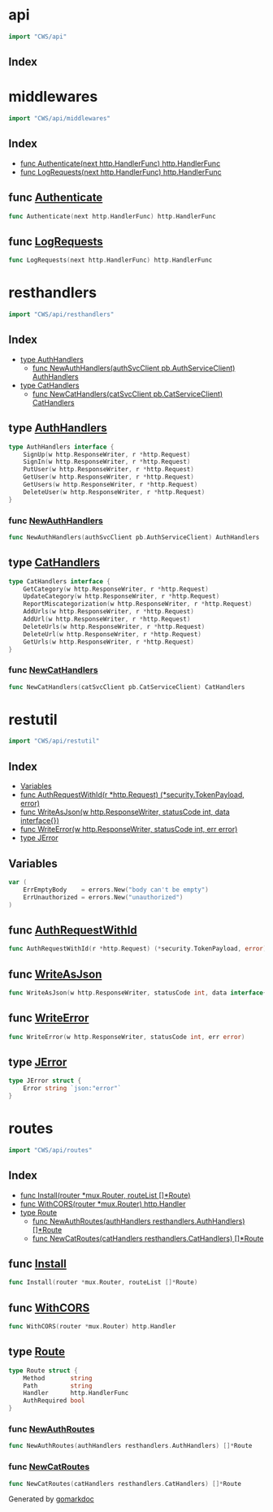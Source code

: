 <!-- Code generated by gomarkdoc. DO NOT EDIT -->

# api

```go
import "CWS/api"
```

## Index



# middlewares

```go
import "CWS/api/middlewares"
```

## Index

- [func Authenticate(next http.HandlerFunc) http.HandlerFunc](<#func-authenticate>)
- [func LogRequests(next http.HandlerFunc) http.HandlerFunc](<#func-logrequests>)


## func [Authenticate](<https://github.com/mtnmunuklu/CWS/blob/main/api/middlewares/middlewares.go#L19>)

```go
func Authenticate(next http.HandlerFunc) http.HandlerFunc
```

## func [LogRequests](<https://github.com/mtnmunuklu/CWS/blob/main/api/middlewares/middlewares.go#L11>)

```go
func LogRequests(next http.HandlerFunc) http.HandlerFunc
```

# resthandlers

```go
import "CWS/api/resthandlers"
```

## Index

- [type AuthHandlers](<#type-authhandlers>)
  - [func NewAuthHandlers(authSvcClient pb.AuthServiceClient) AuthHandlers](<#func-newauthhandlers>)
- [type CatHandlers](<#type-cathandlers>)
  - [func NewCatHandlers(catSvcClient pb.CatServiceClient) CatHandlers](<#func-newcathandlers>)


## type [AuthHandlers](<https://github.com/mtnmunuklu/CWS/blob/main/api/resthandlers/auth.go#L15-L22>)

```go
type AuthHandlers interface {
    SignUp(w http.ResponseWriter, r *http.Request)
    SignIn(w http.ResponseWriter, r *http.Request)
    PutUser(w http.ResponseWriter, r *http.Request)
    GetUser(w http.ResponseWriter, r *http.Request)
    GetUsers(w http.ResponseWriter, r *http.Request)
    DeleteUser(w http.ResponseWriter, r *http.Request)
}
```

### func [NewAuthHandlers](<https://github.com/mtnmunuklu/CWS/blob/main/api/resthandlers/auth.go#L28>)

```go
func NewAuthHandlers(authSvcClient pb.AuthServiceClient) AuthHandlers
```

## type [CatHandlers](<https://github.com/mtnmunuklu/CWS/blob/main/api/resthandlers/cat.go#L12-L21>)

```go
type CatHandlers interface {
    GetCategory(w http.ResponseWriter, r *http.Request)
    UpdateCategory(w http.ResponseWriter, r *http.Request)
    ReportMiscategorization(w http.ResponseWriter, r *http.Request)
    AddUrls(w http.ResponseWriter, r *http.Request)
    AddUrl(w http.ResponseWriter, r *http.Request)
    DeleteUrls(w http.ResponseWriter, r *http.Request)
    DeleteUrl(w http.ResponseWriter, r *http.Request)
    GetUrls(w http.ResponseWriter, r *http.Request)
}
```

### func [NewCatHandlers](<https://github.com/mtnmunuklu/CWS/blob/main/api/resthandlers/cat.go#L27>)

```go
func NewCatHandlers(catSvcClient pb.CatServiceClient) CatHandlers
```

# restutil

```go
import "CWS/api/restutil"
```

## Index

- [Variables](<#variables>)
- [func AuthRequestWithId(r *http.Request) (*security.TokenPayload, error)](<#func-authrequestwithid>)
- [func WriteAsJson(w http.ResponseWriter, statusCode int, data interface{})](<#func-writeasjson>)
- [func WriteError(w http.ResponseWriter, statusCode int, err error)](<#func-writeerror>)
- [type JError](<#type-jerror>)


## Variables

```go
var (
    ErrEmptyBody    = errors.New("body can't be empty")
    ErrUnauthorized = errors.New("unauthorized")
)
```

## func [AuthRequestWithId](<https://github.com/mtnmunuklu/CWS/blob/main/api/restutil/restutil.go#L35>)

```go
func AuthRequestWithId(r *http.Request) (*security.TokenPayload, error)
```

## func [WriteAsJson](<https://github.com/mtnmunuklu/CWS/blob/main/api/restutil/restutil.go#L21>)

```go
func WriteAsJson(w http.ResponseWriter, statusCode int, data interface{})
```

## func [WriteError](<https://github.com/mtnmunuklu/CWS/blob/main/api/restutil/restutil.go#L27>)

```go
func WriteError(w http.ResponseWriter, statusCode int, err error)
```

## type [JError](<https://github.com/mtnmunuklu/CWS/blob/main/api/restutil/restutil.go#L17-L19>)

```go
type JError struct {
    Error string `json:"error"`
}
```

# routes

```go
import "CWS/api/routes"
```

## Index

- [func Install(router *mux.Router, routeList []*Route)](<#func-install>)
- [func WithCORS(router *mux.Router) http.Handler](<#func-withcors>)
- [type Route](<#type-route>)
  - [func NewAuthRoutes(authHandlers resthandlers.AuthHandlers) []*Route](<#func-newauthroutes>)
  - [func NewCatRoutes(catHandlers resthandlers.CatHandlers) []*Route](<#func-newcatroutes>)


## func [Install](<https://github.com/mtnmunuklu/CWS/blob/main/api/routes/routes.go#L18>)

```go
func Install(router *mux.Router, routeList []*Route)
```

## func [WithCORS](<https://github.com/mtnmunuklu/CWS/blob/main/api/routes/routes.go#L34>)

```go
func WithCORS(router *mux.Router) http.Handler
```

## type [Route](<https://github.com/mtnmunuklu/CWS/blob/main/api/routes/routes.go#L11-L16>)

```go
type Route struct {
    Method       string
    Path         string
    Handler      http.HandlerFunc
    AuthRequired bool
}
```

### func [NewAuthRoutes](<https://github.com/mtnmunuklu/CWS/blob/main/api/routes/auth.go#L8>)

```go
func NewAuthRoutes(authHandlers resthandlers.AuthHandlers) []*Route
```

### func [NewCatRoutes](<https://github.com/mtnmunuklu/CWS/blob/main/api/routes/cat.go#L8>)

```go
func NewCatRoutes(catHandlers resthandlers.CatHandlers) []*Route
```



Generated by [gomarkdoc](<https://github.com/princjef/gomarkdoc>)
